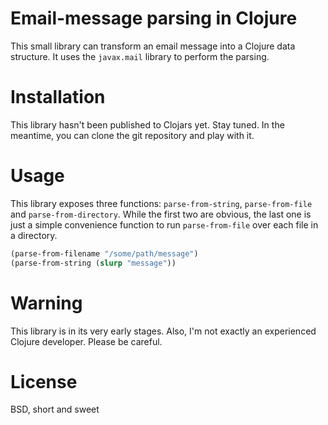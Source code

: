 Email-message parsing in Clojure
================================

This small library can transform an email message into a Clojure data
structure.  It uses the `javax.mail` library to perform the parsing.

Installation
============

This library hasn't been published to Clojars yet.  Stay tuned.  In the
meantime, you can clone the git repository and play with it.

Usage
=====

This library exposes three functions: `parse-from-string`, `parse-from-file`
and `parse-from-directory`.  While the first two are obvious, the last one is
just a simple convenience function to run `parse-from-file` over each file in a
directory.

``` clojure
(parse-from-filename "/some/path/message")
(parse-from-string (slurp "message"))
```

Warning
=======

This library is in its very early stages.  Also, I'm not exactly an experienced
Clojure developer.  Please be careful.

License
=======

BSD, short and sweet
